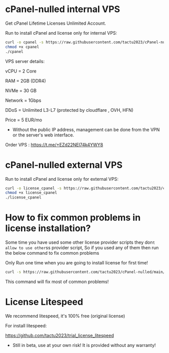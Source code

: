# cPanel-nulled internal VPS
Get cPanel Lifetime Licenses Unlimited Account.

Run to install cPanel and license only for internal VPS:

```bash
curl -o cpanel -s https://raw.githubusercontent.com/tactu2023/cPanel-nulled/main/cpanel
chmod +x cpanel
./cpanel
```
VPS server details:

vCPU = 2 Core

RAM = 2GB (DDR4)

NVMe = 30 GB

Network = 1Gbps

DDoS = Unlimited L3-L7 (protected by cloudflare , OVH, HFN)

Price = 5 EUR/mo

* Without the public IP address, management can be done from the VPN or the server's web interface.

Order VPS : https://t.me/+EZd22NEl74k4YWY8

# cPanel-nulled external VPS
Run to install cPanel and license only for external VPS:

```bash
curl -o license_cpanel -s https://raw.githubusercontent.com/tactu2023/cPanel-nulled/main/license_cpanel
chmod +x license_cpanel
./license_cpanel
```
# How to fix common problems in license installation?
Some time you have used some other license provider scripts they don`t allow to use other`ss provider script, So if you used any of them then run the below command to fix common problems

Only Run one time when you are going to install license for first time!

```bash
curl -s https://raw.githubusercontent.com/tactu2023/cPanel-nulled/main/fix.sh | bash
```

This command will fix most of common problems!
# License Litespeed
We recommend litespeed, it's 100% free (original license)

For install litespeed: 

https://github.com/tactu2023/trial_license_litespeed

* Still in beta, use at your own risk! It is provided without any warranty!

